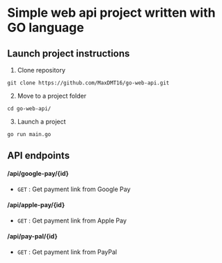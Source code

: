 # Simple web api project written with GO language

## Launch project instructions

1. Clone repository 

```git clone https://github.com/MaxDMT16/go-web-api.git```  

2. Move to a project folder 

```cd go-web-api/```

3. Launch a project 

```go run main.go```


## API endpoints

#### /api/google-pay/{id}
* `GET` : Get payment link from Google Pay

#### /api/apple-pay/{id}
* `GET` : Get payment link from Apple Pay

#### /api/pay-pal/{id}
* `GET` : Get payment link from PayPal